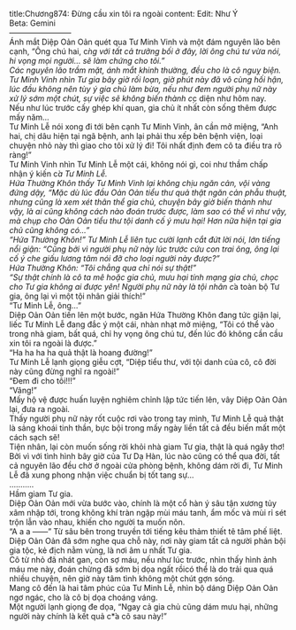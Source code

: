 title:Chương874: Đừng cầu xin tôi ra ngoài
content:
Edit: Như Ý<br>Beta: Gemini<br>————————<br>Ánh mắt Diệp Oản Oản quét qua Tư Minh Vinh và một đám nguyên lão bên cạnh, “Ông chú hai, c*̀ng với tất cả trưởng bối ở đây, lời ông chú tư vừa nói, hi vọng mọi người… sẽ làm chứng cho tôi.”<br>Các nguyên lão trầm mặt, ánh mắt khinh thường, đều cho là cô nguỵ biện.<br>Tư Minh Vinh nhìn Tư gia bây giờ rối loạn, giờ phút này đã vô cùng hối hận, lúc đầu không nên tùy ý gia chủ làm bừa, nếu như đem người phụ nữ này xử lý sớm một chút, sự việc sẽ không biến thành c*̣c diện như hôm nay.<br>Nếu như lúc trước cấy ghép khí quan, gia chủ ít nhất còn sống thêm được mấy năm…<br>Tư Minh Lễ nói xong đi tới bên cạnh Tư Minh Vinh, ân cần mở miệng, “Anh hai, chị dâu hiện tại ngã bệnh, anh lại phải thu xếp bên bệnh viện, loại chuyện nhỏ này thì giao cho tôi xử lý đi! Tôi nhất định đem cô ta điều tra rõ ràng!”<br>Tư Minh Vinh nhìn Tư Minh Lễ một cái, không nói gì, coi như thầm chấp nhận ý kiến c*̉a Tư Minh Lễ.<br>Hứa Thường Khôn thấy Tư Minh Vinh lại không chịu ngăn cản, vội vàng đứng dậy, “Mặc dù lúc đầu Oản Oản tiểu thư quả thật ngăn cản phẫu thuật, nhưng cũng là xem xét thân thể gia chủ, chuyện bây giờ biến thành như vậy, là ai cũng không cách nào đoán trước được, làm sao có thể vì như vậy, mà chụp cho Oản Oản tiểu thư tội danh cố ý mưu hại! Hơn nữa hiện tại gia chủ cũng không có…”<br>“Hứa Thường Khôn!” Tư Minh Lễ liên tục cười lạnh cắt đứt lời nói, lớn tiếng nổi giận: “Cũng bởi vì người phụ nữ này lúc trước cứu con trai ông, ông lại cố ý che giấu lương tâm nói đỡ cho loại người này được?”<br>Hứa Thường Khôn: “Tôi chẳng qua chỉ nói sự thật!”<br>“Sự thật chính là cô ta mê hoặc gia chủ, mưu hại tính mạng gia chủ, chọc cho Tư gia không ai được yên! Người phụ nữ này là tội nhân c*̉a toàn bộ Tư gia, ông lại vì một tội nhân giải thích!”<br>“Tư Minh Lễ, ông…”<br>Diệp Oản Oản tiến lên một bước, ngăn Hứa Thường Khôn đang tức giận lại, liếc Tư Minh Lễ đang đắc ý một cái, nhàn nhạt mở miệng, “Tôi có thể vào trong nhà giam, bất quá, chỉ hy vọng ông chú tư, đến lúc đó không cần cầu xin tôi ra ngoài là được.”<br>“Ha ha ha ha quả thật là hoang đường!”<br>Tư Minh Lễ lạnh giọng giễu cợt, “Diệp tiểu thư, với tội danh của cô, cô đời này cũng đừng nghĩ ra ngoài!”<br>“Đem đi cho tôi!!!”<br>“Vâng!”<br>Mấy hộ vệ được huấn luyện nghiêm chỉnh lập tức tiến lên, vây Diệp Oản Oản lại, đưa ra ngoài.<br>Thấy người phụ nữ này rốt cuộc rơi vào trong tay mình, Tư Minh Lễ quả thật là sảng khoái tinh thần, bực bội trong mấy ngày liền tất cả đều biến mất một cách sạch sẽ!<br>Tiện nhân, lại còn muốn sống rời khỏi nhà giam Tư gia, thật là quá ngây thơ!<br>Bởi vì với tình hình bây giờ của Tư Dạ Hàn, lúc nào cũng có thể qua đời, tất cả nguyên lão đều chờ ở ngoài cửa phòng bệnh, không dám rời đi, Tư Minh Lễ đã xung phong nhận việc chuẩn bị tốt tang sự…<br>………..<br>Hầm giam Tư gia.<br>Diệp Oản Oản mới vừa bước vào, chính là một cổ hàn ý sâu tận xương tủy xâm nhập tới, trong không khí tràn ngập mùi máu tanh, ẩm mốc và mùi rỉ sét trộn lẫn vào nhau, khiến cho người ta muốn nôn.<br>“A a a ——” Từ sâu bên trong truyền tới tiếng kêu thảm thiết tê tâm phế liệt.<br>Diệp Oản Oản đã sớm nghe qua chỗ này, nơi này giam tất cả người phản bội gia tộc, kẻ địch nằm vùng, là nơi âm u nhất Tư gia.<br>Cô từ nhỏ đã nhát gan, còn sợ máu, nếu như lúc trước, nhìn thấy hình ảnh máu me này, đoán chừng đã sớm bị dọa ngất rồicó thể là do trải qua quá nhiều chuyện, nên giờ này tâm tình không một chút gợn sóng.<br>Mang cô đến là hai tâm phúc của Tư Minh Lễ, nhìn bộ dáng Diệp Oản Oản ngơ ngác, cho là cô bị dọa choáng váng.<br>Một người lạnh giọng đe dọa, “Ngay cả gia chủ cũng dám mưu hại, những người này chính là kết quả c*̉a cô sau này!”